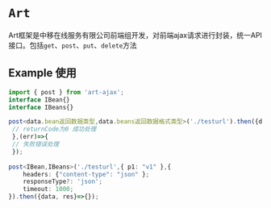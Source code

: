 # `Art`
Art框架是中移在线服务有限公司前端组开发，对前端ajax请求进行封装，统一API接口。包括`get`、`post`、`put`、`delete`方法    


## Example 使用

```ts
import { post } from 'art-ajax';
interface IBean{}
interface IBeans{}

post<data.bean返回数据类型,data.beans返回数据格式类型>('./testurl').then({data, res}=>{
 // returnCode为0 成功处理
 },(err)=>{
 // 失败错误处理
 });
  
post<IBean,IBeans>('./testurl',{ p1: "v1" },{
  	headers: {"content-type": "json" };
  	responseType?: 'json';
  	timeout: 1000;
}).then({data, res}=>{});
```